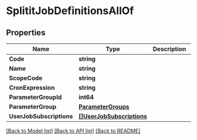 # SplititJobDefinitionsAllOf

## Properties

Name | Type | Description | Notes
------------ | ------------- | ------------- | -------------
**Code** | **string** |  | [optional] 
**Name** | **string** |  | [optional] 
**ScopeCode** | **string** |  | [optional] 
**CronExpression** | **string** |  | [optional] 
**ParameterGroupId** | **int64** |  | [optional] 
**ParameterGroup** | [**ParameterGroups**](ParameterGroups.md) |  | [optional] 
**UserJobSubscriptions** | [**[]UserJobSubscriptions**](UserJobSubscriptions.md) |  | [optional] 

[[Back to Model list]](../README.md#documentation-for-models) [[Back to API list]](../README.md#documentation-for-api-endpoints) [[Back to README]](../README.md)


